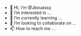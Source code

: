- 👋 Hi, I’m @Jkouassy
- 👀 I’m interested in ...
- 🌱 I’m currently learning ...
- 💞️ I’m looking to collaborate on ...
- 📫 How to reach me ...

<!---
Jkouassy/Jkouassy is a ✨ special ✨ repository because its `README.md` (this file) appears on your GitHub profile.
You can click the Preview link to take a look at your changes.
--->
